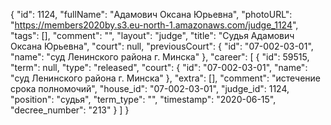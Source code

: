 {
    "id": 1124,
    "fullName": "Адамович Оксана Юрьевна",
    "photoURL": "https://members2020by.s3.eu-north-1.amazonaws.com/judge_1124",
    "tags": [],
    "comment": "",
    "layout": "judge",
    "title": "Судья Адамович Оксана Юрьевна",
    "court": null,
    "previousCourt": {
        "id": "07-002-03-01",
        "name": "суд Ленинского района г. Минска"
    },
    "career": [
        {
            "id": 59515,
            "term": null,
            "type": "released",
            "court": {
                "id": "07-002-03-01",
                "name": "суд Ленинского района г. Минска"
            },
            "extra": [],
            "comment": "истечение срока полномочий",
            "house_id": "07-002-03-01",
            "judge_id": 1124,
            "position": "судья",
            "term_type": "",
            "timestamp": "2020-06-15",
            "decree_number": "213"
        }
    ]
}